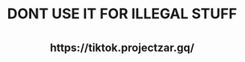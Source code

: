 <h1><center>DONT USE IT FOR ILLEGAL STUFF</center><h1>
<h2><center>https://tiktok.projectzar.gq/</center></h1>
